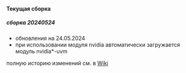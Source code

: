 #### Текущая сборка
##### сборка 20240524
* обновления на 24.05.2024
* при использовании модуля nvidia автоматически загружается модуль nvidia*-uvm
  
полную историю изменений см. в [Wiki](https://github.com/magos-linux/magos-linux/wiki/История)
